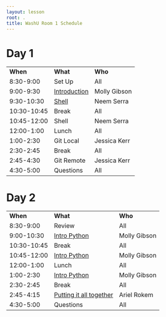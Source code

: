```yaml
---
layout: lesson
root: .
title: WashU Room 1 Schedule
---
```

# Day 1
<table class="table table-striped">
<tr>
    <td> <b>When</b>               </td>
    <td> <b>What</b>         </td>
    <td> <b>Who</b> </td>
</tr>
<tr>
    <td> 8:30-9:00      </td>
    <td>  Set Up</td>
    <td> All             </td>
</tr>
<tr>
    <td> 9:00-9:30      </td>
    <td><a href="{{site.github.url}}/slides/intro.html">Introduction</a></td>
    <td> Molly Gibson       </td>
</tr>
<tr>
    <td> 9:30-10:30     </td>
    <td><a href="{{site.github.url}}/novice/shell/00-intro.md">Shell</a> </td>
    <td> Neem Serra </td>
</tr>
<tr>
    <td> 10:30-10:45    </td>
    <td>  Break  </td>
    <td> All             </td>
</tr>
<tr>
    <td> 10:45-12:00    </td>
    <td>  Shell  </td>
    <td> Neem Serra </td>
</tr>
<tr>
    <td> 12:00-1:00    </td>
    <td>  Lunch  </td>
    <td> All </td>
</tr>
<tr>
    <td> 1:00-2:30     </td>
    <td>  Git Local  </td>
    <td> Jessica Kerr </td>
</tr>
<tr>
    <td> 2:30-2:45      </td>
    <td>  Break  </td>
    <td> All </td>
</tr>
<tr>
    <td> 2:45-4:30      </td>
    <td>  Git Remote</td>
    <td> Jessica Kerr </td>
</tr>
<tr>
    <td> 4:30-5:00      </td>
    <td>  Questions  </td>
    <td> All </td>
</tr>
</table>


# Day 2


<table class="table table-striped">
<tr>
    <td> <b>When</b>               </td>
    <td> <b>What</b>          </td>
    <td> <b>Who</b> </td>
</tr>
<tr>
    <td> 8:30-9:00      </td>
    <td>  Review  </td>
    <td> All             </td>
</tr>
<tr>
    <td> 9:00-10:30     </td>
    <td> <a href="{{site.github.url}}/novice/python/index.html"> Intro Python </a> </td>
    <td> Molly Gibson </td>
</tr>
<tr>
    <td> 10:30-10:45    </td>
    <td>  Break</td>
    <td> All             </td>
</tr>
<tr>
    <td> 10:45-12:00    </td>
    <td> <a href="{{site.github.url}}/novice/python/index.html"> Intro Python </a></td>
    <td> Molly Gibson </td>
</tr>
<tr>
    <td> 12:00-1:00     </td>
    <td>  Lunch</td>
    <td> All </td>
</tr>
<tr>
    <td> 1:00-2:30     </td>
    <td> <a href="{{site.github.url}}/novice/python/index.html"> Intro Python </a></td>
    <td> Molly Gibson </td>
</tr>
<tr>
    <td> 2:30-2:45     </td>
    <td>  Break</td>
    <td> All </td>
</tr>
<tr>
    <td> 2:45-4:15      </td>
    <td>  <a href="{{site.github.url}}/novice/reproducible_workflow/index.html"> Putting it
    all together </a> </td>
    <td> Ariel Rokem </td>
</tr>
<tr>
    <td> 4:30-5:00      </td>
    <td>  Questions</td>
    <td> All </td>
</tr>
</table>


